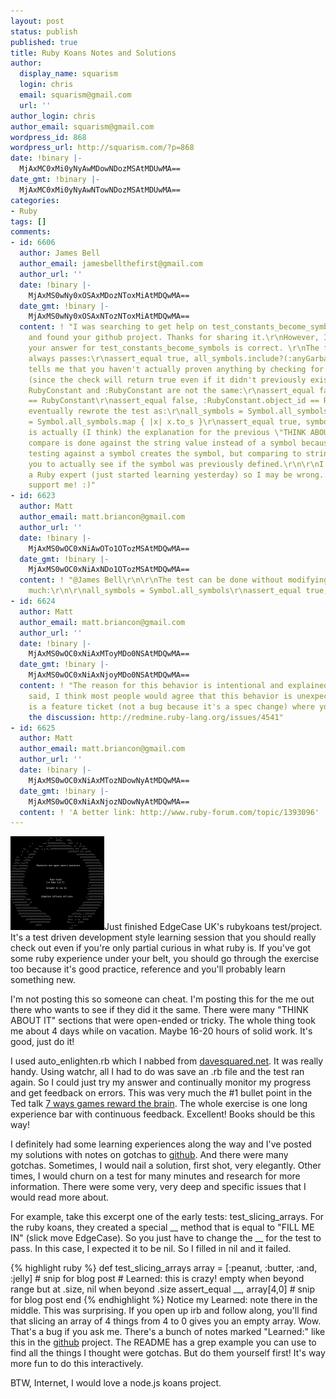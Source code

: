 ```yaml
---
layout: post
status: publish
published: true
title: Ruby Koans Notes and Solutions
author:
  display_name: squarism
  login: chris
  email: squarism@gmail.com
  url: ''
author_login: chris
author_email: squarism@gmail.com
wordpress_id: 868
wordpress_url: http://squarism.com/?p=868
date: !binary |-
  MjAxMC0xMi0yNyAwMDowNDozMSAtMDUwMA==
date_gmt: !binary |-
  MjAxMC0xMi0yNyAwNTowNDozMSAtMDUwMA==
categories:
- Ruby
tags: []
comments:
- id: 6606
  author: James Bell
  author_email: jamesbellthefirst@gmail.com
  author_url: ''
  date: !binary |-
    MjAxMS0wNy0xOSAxMDozNToxMiAtMDQwMA==
  date_gmt: !binary |-
    MjAxMS0wNy0xOSAxNTozNToxMiAtMDQwMA==
  content: ! "I was searching to get help on test_constants_become_symbols (in about_symbols.rb)
    and found your github project. Thanks for sharing it.\r\nHowever, I don't think
    your answer for test_constants_become_symbols is correct. \r\nThe following assert
    always passes:\r\nassert_equal true, all_symbols.include?(:anyGarbageSymbolThatHasNotBeenUsedBefore)\r\n\r\nThat
    tells me that you haven't actually proven anything by checking for :RubyConstant
    (since the check will return true even if it didn't previously exist). Furthermore,
    RubyConstant and :RubyConstant are not the same:\r\nassert_equal false, :RubyConstant
    == RubyConstant\r\nassert_equal false, :RubyConstant.object_id == RubyConstant.object_id\r\n\r\nI
    eventually rewrote the test as:\r\nall_symbols = Symbol.all_symbols\r\nsymbols_as_strings
    = Symbol.all_symbols.map { |x| x.to_s }\r\nassert_equal true, symbols_as_strings.include?(\"RubyConstant\")\r\n\r\nWhich
    is actually (I think) the explanation for the previous \"THINK ABOUT IT\". The
    compare is done against the string value instead of a symbol because the act of
    testing against a symbol creates the symbol, but comparing to string values allows
    you to actually see if the symbol was previously defined.\r\n\r\nI'm by no means
    a Ruby expert (just started learning yesterday) so I may be wrong... but the tests
    support me! :)"
- id: 6623
  author: Matt
  author_email: matt.briancon@gmail.com
  author_url: ''
  date: !binary |-
    MjAxMS0wOC0xNiAwOTo1OTozMSAtMDQwMA==
  date_gmt: !binary |-
    MjAxMS0wOC0xNiAxNDo1OTozMSAtMDQwMA==
  content: ! "@James Bell\r\n\r\nThe test can be done without modifying the code so
    much:\r\n\r\nall_symbols = Symbol.all_symbols\r\nassert_equal true, all_symbols.include?(&acirc;&euro;&oelig;RubyConstant&acirc;&euro;\x9D.to_sym)"
- id: 6624
  author: Matt
  author_email: matt.briancon@gmail.com
  author_url: ''
  date: !binary |-
    MjAxMS0wOC0xNiAxMToyMDo0NSAtMDQwMA==
  date_gmt: !binary |-
    MjAxMS0wOC0xNiAxNjoyMDo0NSAtMDQwMA==
  content: ! "The reason for this behavior is intentional and explained here: http://blade.nagaokaut.ac.jp/cgi-bin/scat.rb/ruby/ruby-talk/380637\r\n\r\nThat
    said, I think most people would agree that this behavior is unexpected.  There
    is a feature ticket (not a bug because it's a spec change) where you can track
    the discussion: http://redmine.ruby-lang.org/issues/4541"
- id: 6625
  author: Matt
  author_email: matt.briancon@gmail.com
  author_url: ''
  date: !binary |-
    MjAxMS0wOC0xNiAxMTozNDowNyAtMDQwMA==
  date_gmt: !binary |-
    MjAxMS0wOC0xNiAxNjozNDowNyAtMDQwMA==
  content: ! 'A better link: http://www.ruby-forum.com/topic/1393096'
---
```

<p><img src="/uploads/2010/12/rubykoans-150x150.png" alt="" title="rubykoans" width="150" height="150" class="alignright size-thumbnail wp-image-869" />Just finished EdgeCase UK's rubykoans test/project.  It's a test driven development style learning session that you should really check out even if you're only partial curious in what ruby is.  If you've got some ruby experience under your belt, you should go through the exercise too because it's good practice, reference and you'll probably learn something new.  </p>
<p>I'm not posting this so someone can cheat.  I'm posting this for the me out there who wants to see if they did it the same.  There were many "THINK ABOUT IT" sections that were open-ended or tricky.  The whole thing took me about 4 days while on vacation.  Maybe 16-20 hours of solid work.  It's good, just do it!</p>
<p>I used auto_enlighten.rb which I nabbed from <a href="http://www.davesquared.net/2010/08/continually-running-script-with-ruby.html">davesquared.net</a>.  It was really handy.  Using watchr, all I had to do was save an .rb file and the test ran again.  So I could just try my answer and continually monitor my progress and get feedback on errors.  This was very much the #1 bullet point in the Ted talk <a href="http://blog.vongraf.com/2010/11/06/7-ways-games-reward-the-brain/">7 ways games reward the brain</a>.  The whole exercise is one long experience bar with continuous feedback.  Excellent!  Books should be this way!</p>
<p>I definitely had some learning experiences along the way and I've posted my solutions with notes on gotchas to <a href="https://github.com/squarism/rubykoans">github</a>.  And there were many gotchas.  Sometimes, I would nail a solution, first shot, very elegantly.  Other times, I would churn on a test for many minutes and research for more information.  There were some very, very deep and specific issues that I would read more about.</p>
<p>For example, take this excerpt one of the early tests: test_slicing_arrays.  For the ruby koans, they created a special __ method that is equal to "FILL ME IN" (slick move EdgeCase).  So you just have to change the __ for the test to pass.  In this case, I expected it to be nil.  So I filled in nil and it failed.</p>
{% highlight ruby %}
def test_slicing_arrays
    array = [:peanut, :butter, :and, :jelly]
    # snip for blog post
    # Learned: this is crazy!  empty when beyond range but at .size, nil when beyond .size
    assert_equal __, array[4,0]
    # snip for blog post
end
{% endhighlight %}
Notice my Learned: note there in the middle.  This was surprising.  If you open up irb and follow along, you'll find that slicing an array of 4 things from 4 to 0 gives you an empty array.  Wow.  That's a bug if you ask me.  There's a bunch of notes marked "Learned:" like this in the <a href="https://github.com/squarism/rubykoans">github</a> project.  The README has a grep example you can use to find all the things I thought were gotchas.  But do them yourself first!  It's way more fun to do this interactively.</p>
<p>BTW, Internet, I would love a node.js koans project.</p>

